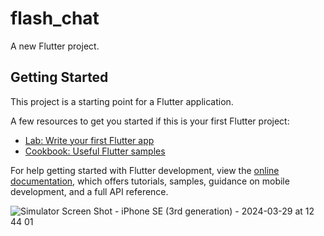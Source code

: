 # flash_chat

A new Flutter project.

## Getting Started

This project is a starting point for a Flutter application.

A few resources to get you started if this is your first Flutter project:

- [Lab: Write your first Flutter app](https://docs.flutter.dev/get-started/codelab)
- [Cookbook: Useful Flutter samples](https://docs.flutter.dev/cookbook)

For help getting started with Flutter development, view the
[online documentation](https://docs.flutter.dev/), which offers tutorials,
samples, guidance on mobile development, and a full API reference.

![Simulator Screen Shot - iPhone SE (3rd generation) - 2024-03-29 at 12 44 01](https://github.com/ambegavenitinbalaji/flash_chat_flutter/assets/86120830/63cc5d6a-4667-435f-8589-cdf3da6e1eb3)
